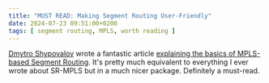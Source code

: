 ```yaml
---
title: "MUST READ: Making Segment Routing User-Friendly"
date: 2024-07-23 09:51:00+0200
tags: [ segment routing, MPLS, worth reading ]
---
```

[Dmytro Shypovalov](https://www.linkedin.com/in/dmytro-shypovalov-573aab58/) wrote a fantastic article [explaining the basics of MPLS-based Segment Routing](https://routingcraft.net/making-segment-routing-user-friendly). It's pretty much equivalent to everything I ever wrote about SR-MPLS but in a much nicer package. Definitely a must-read.
